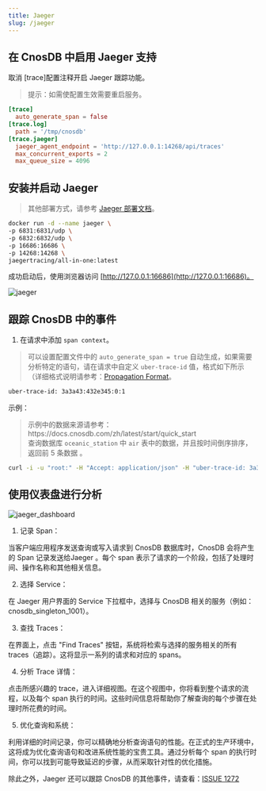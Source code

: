 ```yaml
---
title: Jaeger
slug: /jaeger
---
```


## 在 CnosDB 中启用 Jaeger 支持

取消 [trace]配置注释开启 Jaeger 跟踪功能。

> 提示：如需使配置生效需要重启服务。

```toml
[trace]
  auto_generate_span = false
[trace.log]
  path = '/tmp/cnosdb'
[trace.jaeger]
  jaeger_agent_endpoint = 'http://127.0.0.1:14268/api/traces'
  max_concurrent_exports = 2
  max_queue_size = 4096
```

## 安装并启动 Jaeger

> 其他部署方式，请参考 [Jaeger 部署文档](https://www.jaegertracing.io/docs/deployment/)。

```bash
docker run -d --name jaeger \
-p 6831:6831/udp \
-p 6832:6832/udp \
-p 16686:16686 \
-p 14268:14268 \
jaegertracing/all-in-one:latest
```

成功启动后，使用浏览器访问 [http://127.0.0.1:16686](http://127.0.0.1:16686)。

![jaeger](/img/jaeger_setup.png)

## 跟踪 CnosDB 中的事件

1. 在请求中添加 `span context`。

> 可以设置配置文件中的 `auto_generate_span = true` 自动生成，如果需要分析特定的语句，请在请求中自定义 `uber-trace-id` 值，格式如下所示（详细格式说明请参考：[Propagation Format](https://www.jaegertracing.io/docs/1.46/client-libraries/#propagation-format)。

```bash
uber-trace-id: 3a3a43:432e345:0:1
```

示例：

> 示例中的数据来源请参考：https\://docs.cnosdb.com/zh/latest/start/quick_start \
> 查询数据库 `oceanic_station` 中 `air` 表中的数据，并且按时间倒序排序，返回前 5 条数据 。

```bash
curl -i -u "root:" -H "Accept: application/json" -H "uber-trace-id: 3a3a43:432e345:0:1" -XPOST "http://127.0.0.1:8902/api/v1/sql?db=oceanic_station&pretty=true" -d "select * from air order by time desc limit 5;"
```

## 使用仪表盘进行分析

![jaeger\_dashboard](/img/jaeger_dashboard.png)

1. 记录 Span：

当客户端应用程序发送查询或写入请求到 CnosDB 数据库时，CnosDB 会将产生的 Span 记录发送给Jaeger 。每个 span 表示了请求的一个阶段，包括了处理时间、操作名称和其他相关信息。

2. 选择 Service：

在 Jaeger 用户界面的 Service 下拉框中，选择与 CnosDB 相关的服务（例如：cnosdb_singleton_1001）。

3. 查找 Traces：

在界面上，点击 "Find Traces" 按钮，系统将检索与选择的服务相关的所有 traces（追踪）。这将显示一系列的请求和对应的 spans。

4. 分析 Trace 详情：

点击所感兴趣的 trace，进入详细视图。在这个视图中，你将看到整个请求的流程，以及每个 span 执行的时间。这些时间信息将帮助你了解查询的每个步骤在处理时所花费的时间。

5. 优化查询和系统：

利用详细的时间记录，你可以精确地分析查询语句的性能。在正式的生产环境中，这将成为优化查询语句和改进系统性能的宝贵工具。通过分析每个 span 的执行时间，你可以找到可能导致延迟的步骤，从而采取针对性的优化措施。

除此之外，Jaeger 还可以跟踪 CnosDB 的其他事件，请查看：[ISSUE 1272](https://github.com/cnosdb/cnosdb/issues/1272)
